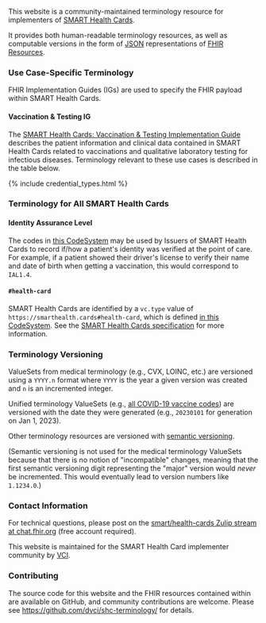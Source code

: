 This website is a community-maintained terminology resource for implementers of [SMART Health Cards](https://smarthealth.cards/).

It provides both human-readable terminology resources, as well as computable versions in the form of [JSON](https://www.json.org) representations of [FHIR Resources](https://www.hl7.org/fhir/resource.html).

### Use Case-Specific Terminology

FHIR Implementation Guides (IGs) are used to specify the FHIR payload within SMART Health Cards.

#### Vaccination & Testing IG

The [SMART Health Cards: Vaccination & Testing Implementation Guide](https://vci.org/ig/vaccination-and-testing) describes the patient information and clinical data contained in SMART Health Cards related to vaccinations and qualitative laboratory testing for infectious diseases. Terminology relevant to these use cases is described in the table below.

{% include credential_types.html %}

### Terminology for All SMART Health Cards

#### Identity Assurance Level

The codes in [this CodeSystem](CodeSystem-identity-assurance-level.html) may be used by Issuers of SMART Health Cards to record if/how a patient's identity was verified at the point of care. For example, if a patient showed their driver's license to verify their name and date of birth when getting a vaccination, this would correspond to `IAL1.4`.

#### `#health-card`

SMART Health Cards are identified by a `vc.type` value of `https://smarthealth.cards#health-card`, which is defined [in this CodeSystem](CodeSystem-health-card.html). See the [SMART Health Cards specification](https://spec.smarthealth.cards/#health-cards-are-encoded-as-compact-serialization-json-web-signatures-jws) for more information.

### Terminology Versioning

ValueSets from medical terminology (e.g., CVX, LOINC, etc.) are versioned using a `YYYY.n` format where `YYYY` is the year a given version was created and `n` is an incremented integer.

Unified terminology ValueSets (e.g., [all COVID-19 vaccine codes](ValueSet-immunization-covid-all.html)) are versioned with the date they were generated (e.g., `20230101` for generation on Jan 1, 2023).

Other terminology resources are versioned with [semantic versioning](https://semver.org/).

(Semantic versioning is not used for the medical terminology ValueSets because that there is no notion of "incompatible" changes, meaning that the first semantic versioning digit representing the "major" version would _never_ be incremented. This would eventually lead to version numbers like `1.1234.0`.)

### Contact Information

For technical questions, please post on the [smart/health-cards Zulip stream at chat.fhir.org](https://chat.fhir.org/#narrow/stream/284830-smart.2Fhealth-cards) (free account required).

This website is maintained for the SMART Health Card implementer community by [VCI](https://vci.org).

### Contributing

The source code for this website and the FHIR resources contained within are available on GitHub, and community contributions are welcome. Please see <https://github.com/dvci/shc-terminology/> for details.

<style>
/* Hide metadata table at top of page */
.colsd {
  display: none;
}
/* Hide toc */
.markdown-toc {
  display: none;
}
</style>
